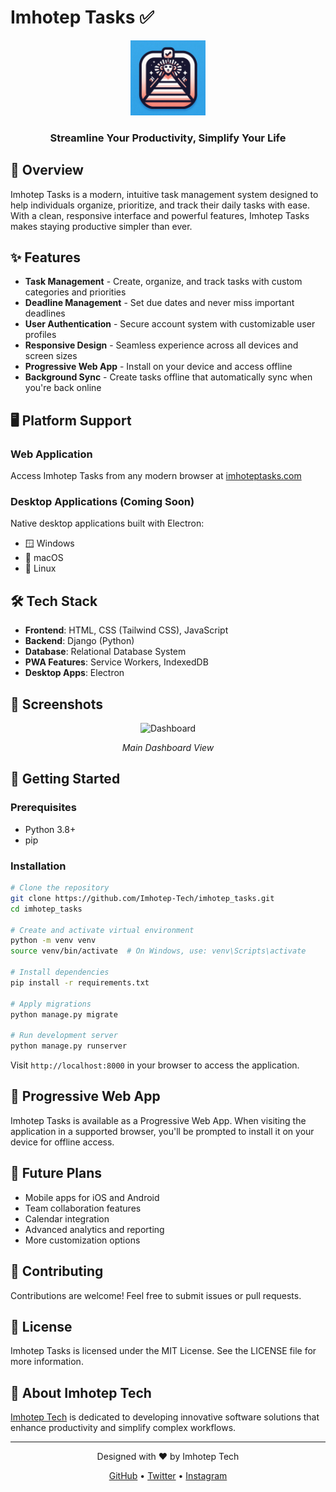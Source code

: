 # Imhotep Tasks ✅

<div align="center">
  <img src="./static/imhotep_tasks.png" alt="Imhotep Tasks Logo" width="120">
  <br>
  <h3>Streamline Your Productivity, Simplify Your Life</h3>
</div>

## 🚀 Overview

Imhotep Tasks is a modern, intuitive task management system designed to help individuals organize, prioritize, and track their daily tasks with ease. With a clean, responsive interface and powerful features, Imhotep Tasks makes staying productive simpler than ever.

## ✨ Features

- **Task Management** - Create, organize, and track tasks with custom categories and priorities
- **Deadline Management** - Set due dates and never miss important deadlines 
- **User Authentication** - Secure account system with customizable user profiles
- **Responsive Design** - Seamless experience across all devices and screen sizes
- **Progressive Web App** - Install on your device and access offline
- **Background Sync** - Create tasks offline that automatically sync when you're back online

## 🖥️ Platform Support

### Web Application
Access Imhotep Tasks from any modern browser at [imhoteptasks.com](https://imhoteptasks.pythonanywhere.com)

### Desktop Applications (Coming Soon)
Native desktop applications built with Electron:
- 🪟 Windows
- 🍎 macOS
- 🐧 Linux

## 🛠️ Tech Stack

- **Frontend**: HTML, CSS (Tailwind CSS), JavaScript
- **Backend**: Django (Python)
- **Database**: Relational Database System
- **PWA Features**: Service Workers, IndexedDB
- **Desktop Apps**: Electron

## 📸 Screenshots

<div align="center">
  <img src="./static/screenshots/dashboard.png" alt="Dashboard" width="80%">
  <p><i>Main Dashboard View</i></p>
</div>

## 🚀 Getting Started

### Prerequisites
- Python 3.8+
- pip

### Installation

```bash
# Clone the repository
git clone https://github.com/Imhotep-Tech/imhotep_tasks.git
cd imhotep_tasks

# Create and activate virtual environment
python -m venv venv
source venv/bin/activate  # On Windows, use: venv\Scripts\activate

# Install dependencies
pip install -r requirements.txt

# Apply migrations
python manage.py migrate

# Run development server
python manage.py runserver
```

Visit `http://localhost:8000` in your browser to access the application.

## 📱 Progressive Web App

Imhotep Tasks is available as a Progressive Web App. When visiting the application in a supported browser, you'll be prompted to install it on your device for offline access.

## 🔮 Future Plans

- Mobile apps for iOS and Android
- Team collaboration features
- Calendar integration
- Advanced analytics and reporting
- More customization options

## 🤝 Contributing

Contributions are welcome! Feel free to submit issues or pull requests.

## 📄 License

Imhotep Tasks is licensed under the MIT License. See the LICENSE file for more information.

## 👥 About Imhotep Tech

[Imhotep Tech](https://imhoteptech.vercel.app) is dedicated to developing innovative software solutions that enhance productivity and simplify complex workflows.

---

<div align="center">
  <p>Designed with ❤️ by Imhotep Tech</p>
  <p>
    <a href="https://github.com/Imhotep-Tech">GitHub</a> •
    <a href="https://x.com/Imhoteptech1">Twitter</a> •
    <a href="https://www.instagram.com/imhotep_tech">Instagram</a>
  </p>
</div>

